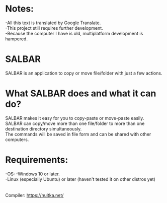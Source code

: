 # Notes:
-All this text is translated by Google Translate.\
-This project still requires further development.\
-Because the computer I have is old, multiplatform development is hampered.

# SALBAR
SALBAR is an application to copy or move file/folder with just a few actions.

# What SALBAR does and what it can do?
SALBAR makes it easy for you to copy-paste or move-paste easily.\
SALBAR can copy/move more than one file/folder to more than one destination directory simultaneously.\
The commands will be saved in file form and can be shared with other computers.

# Requirements:
-OS: -Windows 10 or later.\
     -Linux (especially Ubuntu) or later (haven't tested it on other distros yet)
\
\
\
Compiler: <https://nuitka.net/>
